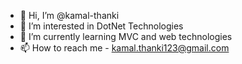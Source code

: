 - 👋 Hi, I’m @kamal-thanki
- 👀 I’m interested in DotNet Technologies
- 🌱 I’m currently learning MVC and web technologies
- 📫 How to reach me - kamal.thanki123@gmail.com

<!---
kamal-thanki/kamal-thanki is a ✨ special ✨ repository because its `README.md` (this file) appears on your GitHub profile.
You can click the Preview link to take a look at your changes.
--->

